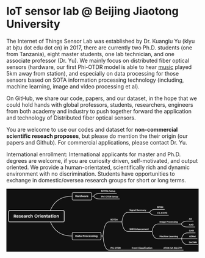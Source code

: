 # IoT sensor lab @ Beijing Jiaotong University

The Internet of Things Sensor Lab was established by Dr. Kuanglu Yu (klyu at bjtu dot edu dot cn) in 2017, there are currently two Ph.D. students (one from Tanzania), eight master students, one lab technician, and one associate professor (Dr. Yu). We mainly focus on distributed fiber optical sensors (hardware, our first Phi-OTDR model is able to hear [music](https://github.com/BJTUSensor/BJTUSensor) played 5km away from station), and especially on data processing for those sensors based on SOTA information processing technology (including, machine learning, image and video processing et al).

On GitHub, we share our code, papers, and our dataset, in the hope that we could hold hands with global professors, students, researchers, engineers from both academy and industry to push together forward the application and technology of Distributed fiber optical sensors.

You are welcome to use our codes and dataset for **non-commercial scientific reseach proposes**, but please do mention the their origin (our papers and Github). For commercial applications, please contact Dr. Yu.

International enrollment: International applicants for master and Ph.D. degrees are welcome, if you are curiosity driven, self-motivated, and output oriented. We provide a human-orientated, scientifically rich and dynamic environment with no discrimination. Students have opportunities to exchange in domestic/oversea research groups for short or long terms.

![image](https://github.com/BJTUSensor/BJTUSensor/blob/main/Research%20orientation.png)
